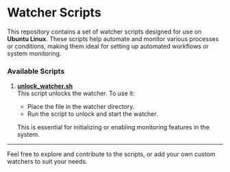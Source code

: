 # Watcher Scripts

This repository contains a set of watcher scripts designed for use on **Ubuntu Linux**. These scripts help automate and monitor various processes or conditions, making them ideal for setting up automated workflows or system monitoring.

### Available Scripts

1. **[unlock_watcher.sh](./unlock_watcher.sh)**  
   This script unlocks the watcher. To use it:
   - Place the file in the watcher directory.
   - Run the script to unlock and start the watcher.

   This is essential for initializing or enabling monitoring features in the system.

---

Feel free to explore and contribute to the scripts, or add your own custom watchers to suit your needs.

